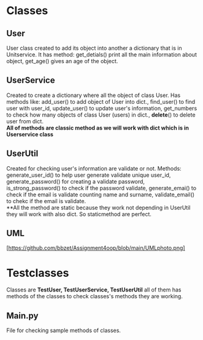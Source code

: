 # Classes
## User
User class created to add its object into another a dictionary that is in Unitservice.
It has method: get_detials() print all the main information about object, get_age() gives an age of the object. 

## UserService
Created to create a dictionary where all the object of class User. Has methods like: add_user() to add object of User into dict., find_user() to find user with user_id, update_user() to update user's information, get_numbers to check how many objects of class User  (users) in dict., __delete__() to delete user from dict.   
**All of methods are classic method as we will work with dict which is in Userservice class**

## UserUtil
Created for checking user's information are validate or not. Methods: generate_user_id() to help user generate validate unique user_id,
generate_password() for creating a validate password, is_strong_password() to check if the password validate, generate_emai() to check if the email is validate counting name and surname, validate_email() to chekc if the email is validate.  
**All the method are static because they work not depending in UserUtil they will work with also dict. So staticmethod are perfect. 

## UML 
[https://github.com/bbzet/Assignment4oop/blob/main/UMLphoto.png]

# Testclasses
Classes are **TestUser, TestUserService, TestUserUtil** all of them has methods of the classes to check classes's methods they are working. 

## Main.py
File for checking sample methods of classes.

